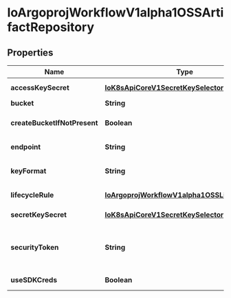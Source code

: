 
# IoArgoprojWorkflowV1alpha1OSSArtifactRepository

## Properties
Name | Type | Description | Notes
------------ | ------------- | ------------- | -------------
**accessKeySecret** | [**IoK8sApiCoreV1SecretKeySelector**](IoK8sApiCoreV1SecretKeySelector.md) | AccessKeySecret is the secret selector to the bucket&#39;s access key |  [optional]
**bucket** | **String** | Bucket is the name of the bucket |  [optional]
**createBucketIfNotPresent** | **Boolean** | CreateBucketIfNotPresent tells the driver to attempt to create the OSS bucket for output artifacts, if it doesn&#39;t exist |  [optional]
**endpoint** | **String** | Endpoint is the hostname of the bucket endpoint |  [optional]
**keyFormat** | **String** | KeyFormat defines the format of how to store keys and can reference workflow variables. |  [optional]
**lifecycleRule** | [**IoArgoprojWorkflowV1alpha1OSSLifecycleRule**](IoArgoprojWorkflowV1alpha1OSSLifecycleRule.md) | LifecycleRule specifies how to manage bucket&#39;s lifecycle |  [optional]
**secretKeySecret** | [**IoK8sApiCoreV1SecretKeySelector**](IoK8sApiCoreV1SecretKeySelector.md) | SecretKeySecret is the secret selector to the bucket&#39;s secret key |  [optional]
**securityToken** | **String** | SecurityToken is the user&#39;s temporary security token. For more details, check out: https://www.alibabacloud.com/help/doc-detail/100624.htm |  [optional]
**useSDKCreds** | **Boolean** | UseSDKCreds tells the driver to figure out credentials based on sdk defaults. |  [optional]



